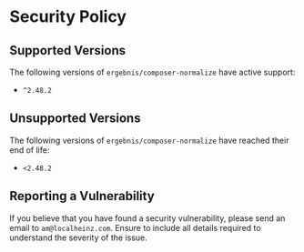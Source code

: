 # Security Policy

## Supported Versions

The following versions of `ergebnis/composer-normalize` have active support:

- `^2.48.2`

## Unsupported Versions

The following versions of `ergebnis/composer-normalize` have reached their end of life:

- `<2.48.2`

## Reporting a Vulnerability

If you believe that you have found a security vulnerability, please send an email to `am@localheinz.com`. Ensure to include all details required to understand the severity of the issue.
